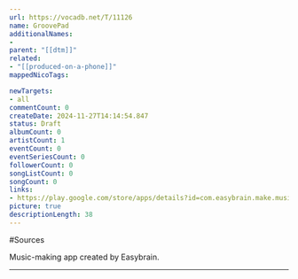 ```yaml
---
url: https://vocadb.net/T/11126
name: GroovePad
additionalNames: 
- 
parent: "[[dtm]]"
related:
- "[[produced-on-a-phone]]"
mappedNicoTags:

newTargets:
- all
commentCount: 0
createDate: 2024-11-27T14:14:54.847
status: Draft
albumCount: 0
artistCount: 1
eventCount: 0
eventSeriesCount: 0
followerCount: 0
songListCount: 0
songCount: 0
links: 
- https://play.google.com/store/apps/details?id=com.easybrain.make.music
picture: true
descriptionLength: 38
---
```


#Sources

Music-making app created by Easybrain.

---

